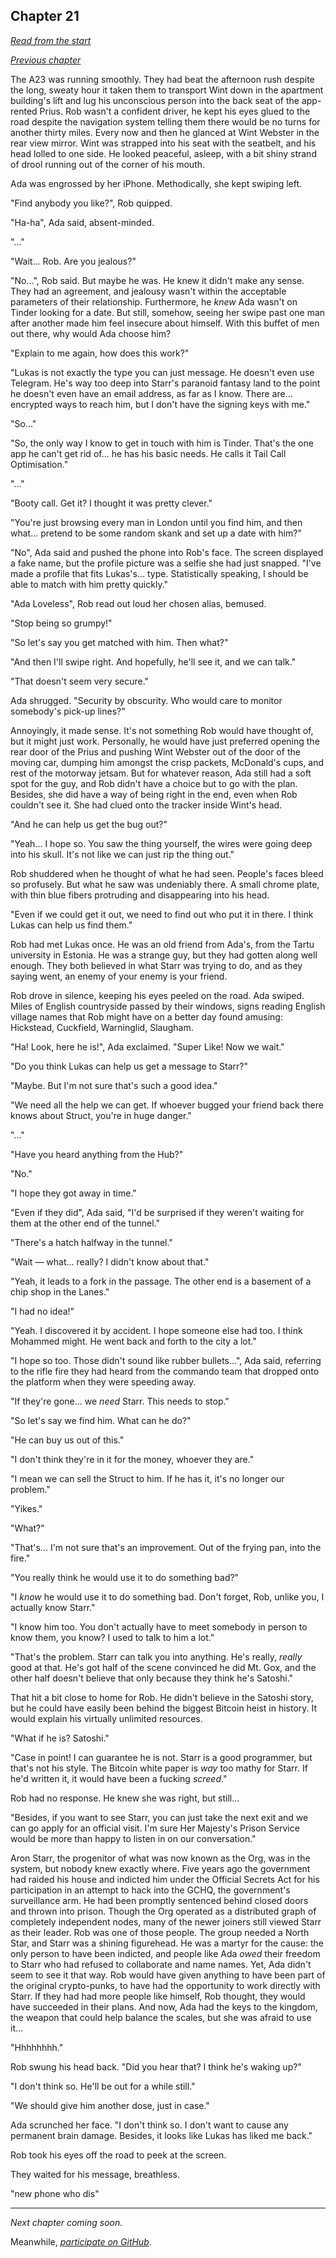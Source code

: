 ## Chapter 21

_[Read from the start](00-preface.md)_

_[Previous chapter](20.md)_

The A23 was running smoothly. They had beat the afternoon rush despite the long, sweaty hour it taken them to transport Wint down in the apartment building's lift and lug his unconscious person into the back seat of the app-rented Prius. Rob wasn't a confident driver, he kept his eyes glued to the road despite the navigation system telling them there would be no turns for another thirty miles. Every now and then he glanced at Wint Webster in the rear view mirror. Wint was strapped into his seat with the seatbelt, and his head lolled to one side. He looked peaceful, asleep, with a bit shiny strand of drool running out of the corner of his mouth.

Ada was engrossed by her iPhone. Methodically, she kept swiping left.

"Find anybody you like?", Rob quipped.

"Ha-ha", Ada said, absent-minded.

"..."

"Wait... Rob. Are you jealous?"

"No...", Rob said. But maybe he was. He knew it didn't make any sense. They had an agreement, and jealousy wasn't within the acceptable parameters of their relationship. Furthermore, he _knew_ Ada wasn't on Tinder looking for a date. But still, somehow, seeing her swipe past one man after another made him feel insecure about himself. With this buffet of men out there, why would Ada choose him?

"Explain to me again, how does this work?"

"Lukas is not exactly the type you can just message. He doesn't even use Telegram. He's way too deep into Starr's paranoid fantasy land to the point he doesn't even have an email address, as far as I know. There are... encrypted ways to reach him, but I don't have the signing keys with me."

"So..."

"So, the only way I know to get in touch with him is Tinder. That's the one app he can't get rid of... he has his basic needs. He calls it Tail Call Optimisation."

"..."

"Booty call. Get it? I thought it was pretty clever."

"You're just browsing every man in London until you find him, and then what... pretend to be some random skank and set up a date with him?"

"No", Ada said and pushed the phone into Rob's face. The screen displayed a fake name, but the profile picture was a selfie she had just snapped. "I've made a profile that fits Lukas's... type. Statistically speaking, I should be able to match with him pretty quickly."

"Ada Loveless", Rob read out loud her chosen alias, bemused.

"Stop being so grumpy!"

"So let's say you get matched with him. Then what?"

"And then I'll swipe right. And hopefully, he'll see it, and we can talk."

"That doesn't seem very secure."

Ada shrugged. "Security by obscurity. Who would care to monitor somebody's pick-up lines?"

Annoyingly, it made sense. It's not something Rob would have thought of, but it might just work. Personally, he would have just preferred opening the rear door of the Prius and pushing Wint Webster out of the door of the moving car, dumping him amongst the crisp packets, McDonald's cups, and rest of the motorway jetsam. But for whatever reason, Ada still had a soft spot for the guy, and Rob didn't have a choice but to go with the plan. Besides, she did have a way of being right in the end, even when Rob couldn't see it. She had clued onto the tracker inside Wint's head.

"And he can help us get the bug out?"

"Yeah... I hope so. You saw the thing yourself, the wires were going deep into his skull. It's not like we can just rip the thing out."

Rob shuddered when he thought of what he had seen. People's faces bleed so profusely. But what he saw was undeniably there. A small chrome plate, with thin blue fibers protruding and disappearing into his head.

"Even if we could get it out, we need to find out who put it in there. I think Lukas can help us find them."

Rob had met Lukas once. He was an old friend from Ada's, from the Tartu university in Estonia. He was a strange guy, but they had gotten along well enough. They both believed in what Starr was trying to do, and as they saying went, an enemy of your enemy is your friend.

Rob drove in silence, keeping his eyes peeled on the road. Ada swiped. Miles of English countryside passed by their windows, signs reading English village names that Rob might have on a better day found amusing: Hickstead, Cuckfield, Warninglid, Slaugham.

"Ha! Look, here he is!", Ada exclaimed. "Super Like! Now we wait."

"Do you think Lukas can help us get a message to Starr?"

"Maybe. But I'm not sure that's such a good idea."

"We need all the help we can get. If whoever bugged your friend back there knows about Struct, you're in huge danger."

"..."

"Have you heard anything from the Hub?"

"No."

"I hope they got away in time."

"Even if they did", Ada said, "I'd be surprised if they weren't waiting for them at the other end of the tunnel."

"There's a hatch halfway in the tunnel."

"Wait — what... really? I didn't know about that."

"Yeah, it leads to a fork in the passage. The other end is a basement of a chip shop in the Lanes."

"I had no idea!"

"Yeah. I discovered it by accident. I hope someone else had too. I think Mohammed might. He went back and forth to the city a lot."

"I hope so too. Those didn't sound like rubber bullets...", Ada said, referring to the rifle fire they had heard from the commando team that dropped onto the platform when they were speeding away.

"If they're gone... we _need_ Starr. This needs to stop."

"So let's say we find him. What can he do?"

"He can buy us out of this."

"I don't think they're in it for the money, whoever they are."

"I mean we can sell the Struct to him. If he has it, it's no longer our problem."

"Yikes."

"What?"

"That's... I'm not sure that's an improvement. Out of the frying pan, into the fire."

"You really think he would use it to do something bad?"

"I _know_ he would use it to do something bad. Don't forget, Rob, unlike you, I actually know Starr."

"I know him too. You don't actually have to meet somebody in person to know them, you know? I used to talk to him a lot."

"That's the problem. Starr can talk you into anything. He's really, _really_ good at that. He's got half of the scene convinced he did Mt. Gox, and the other half doesn't believe that only because they think he's Satoshi."

That hit a bit close to home for Rob. He didn't believe in the Satoshi story, but he could have easily been behind the biggest Bitcoin heist in history. It would explain his virtually unlimited resources.

"What if he is? Satoshi."

"Case in point! I can guarantee he is not. Starr is a good programmer, but that's not his style. The Bitcoin white paper is _way_ too mathy for Starr. If he'd written it, it would have been a fucking _screed_."

Rob had no response. He knew she was right, but still...

"Besides, if you want to see Starr, you can just take the next exit and we can go apply for an official visit. I'm sure Her Majesty's Prison Service would be more than happy to listen in on our conversation."

Aron Starr, the progenitor of what was now known as the Org, was in the system, but nobody knew exactly where. Five years ago the government had raided his house and indicted him under the Official Secrets Act for his participation in an attempt to hack into the GCHQ, the government's surveillance arm. He had been promptly sentenced behind closed doors and thrown into prison. Though the Org operated as a distributed graph of completely independent nodes, many of the newer joiners still viewed Starr as their leader. Rob was one of those people. The group needed a North Star, and Starr was a shining figurehead. He was a martyr for the cause: the only person to have been indicted, and people like Ada _owed_ their freedom to Starr who had refused to collaborate and name names. Yet, Ada didn't seem to see it that way. Rob would have given anything to have been part of the original crypto-punks, to have had the opportunity to work directly with Starr. If they had had more people like himself, Rob thought, they would have succeeded in their plans. And now, Ada had the keys to the kingdom, the weapon that could help balance the scales, but she was afraid to use it...

"Hhhhhhhh."

Rob swung his head back. "Did you hear that? I think he's waking up?"

"I don't think so. He'll be out for a while still."

"We should give him another dose, just in case."

Ada scrunched her face. "I don't think so. I don't want to cause any permanent brain damage. Besides, it looks like Lukas has liked me back."

Rob took his eyes off the road to peek at the screen.

They waited for his message, breathless.

"new phone who dis"

---

_Next chapter coming soon._

Meanwhile, _[participate on GitHub](https://github.com/jevakallio/NaNoWriMo)_.
